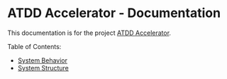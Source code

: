 # ATDD Accelerator - Documentation

This documentation is for the project [ATDD Accelerator](https://github.com/optivem/atdd-accelerator).

Table of Contents:
- [System Behavior](system-behavior.md)
- [System Structure](system-structure.md)